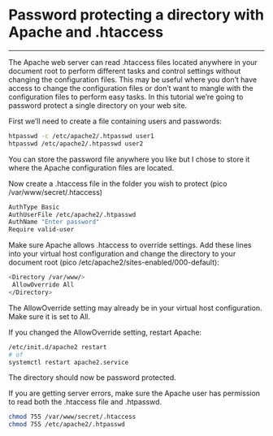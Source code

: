 # Password protecting a directory with Apache and .htaccess

-----------------------------------------------------------------------------

The Apache web server can read .htaccess files located anywhere in your document root to perform different tasks and control settings without changing the configuration files. This may be useful where you don’t have access to change the configuration files or don’t want to mangle with the configuration files to perform easy tasks. In this tutorial we’re going to password protect a single directory on your web site.

First we’ll need to create a file containing users and passwords:

```bash
htpasswd -c /etc/apache2/.htpasswd user1
htpasswd /etc/apache2/.htpasswd user2
```
You can store the password file anywhere you like but I chose to store it where the Apache configuration files are located.

Now create a .htaccess file in the folder you wish to protect (pico /var/www/secret/.htaccess)

```bash
AuthType Basic
AuthUserFile /etc/apache2/.htpasswd
AuthName "Enter password"
Require valid-user
```

Make sure Apache allows .htaccess to override settings. Add these lines into your virtual host configuration and change the directory to your document root (pico /etc/apache2/sites-enabled/000-default):

```bash
<Directory /var/www/>
 AllowOverride All
</Directory>
```

The AllowOverride setting may already be in your virtual host configuration. Make sure it is set to All.

If you changed the AllowOverride setting, restart Apache:

```bash
/etc/init.d/apache2 restart
# of 
systemctl restart apache2.service
``` 
The directory should now be password protected.

If you are getting server errors, make sure the Apache user has permission to read both the .htaccess file and .htpasswd.

```bash
chmod 755 /var/www/secret/.htaccess
chmod 755 /etc/apache2/.htpasswd
```

